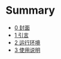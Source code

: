 # Summary

* [0 封面](README.md)
* [1 引言](chapter1.md)
* [2 运行环境](yun-xing-huan-jing.md)
* [3 使用说明](shi-yong-shuo-ming.md)

